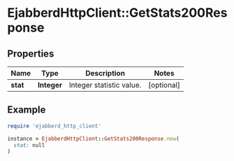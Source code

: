 # EjabberdHttpClient::GetStats200Response

## Properties

| Name | Type | Description | Notes |
| ---- | ---- | ----------- | ----- |
| **stat** | **Integer** | Integer statistic value. | [optional] |

## Example

```ruby
require 'ejabberd_http_client'

instance = EjabberdHttpClient::GetStats200Response.new(
  stat: null
)
```

